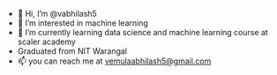 - 👋 Hi, I’m @vabhilash5
- 👀 I’m interested in machine learning
- 🌱 I’m currently learning data science and machine learning course at scaler academy
-    Graduated from NIT Warangal
- 📫 you can reach me at vemulaabhilash5@gmail.com

<!---
vabhilash5/vabhilash5 is a ✨ special ✨ repository because its `README.md` (this file) appears on your GitHub profile.
You can click the Preview link to take a look at your changes.
--->
